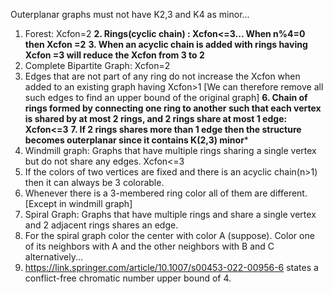 Outerplanar graphs must not have K2,3 and K4 as minor...
1. Forest: Xcfon=2
**2. Rings(cyclic chain) : Xcfon<=3... When n%4=0 then Xcfon =2**
**3. When an acyclic chain is added with rings having Xcfon =3 will reduce the Xcfon from 3 to 2**
4. Complete Bipartite Graph: Xcfon=2
5. Edges that are not part of any ring do not increase the Xcfon when added to an existing graph having Xcfon>1 [We can therefore remove all such edges to find an upper bound of the original graph]
**6. Chain of rings formed by connecting one ring to another such that each vertex is shared by at most 2 rings, and 2 rings share at most 1 edge: Xcfon<=3**
**7. If 2 rings shares more than 1 edge then the structure becomes outerplanar since it contains K(2,3) minor***
8. Windmill graph: Graphs that have multiple rings sharing a single vertex but do not share any edges. Xcfon<=3 
9. If the colors of two vertices are fixed and there is an acyclic chain(n>1) then it can always be 3 colorable.
10. Whenever there is a 3-membered ring color all of them are different. [Except in windmill graph]
11. Spiral Graph: Graphs that have multiple rings and share a single vertex and 2 adjacent rings shares an edge.
12. For the spiral graph color the center with color A (suppose). Color one of its neighbors with A and the other neighbors with B and C alternatively...
13. https://link.springer.com/article/10.1007/s00453-022-00956-6 states a conflict-free chromatic number upper bound of 4.
